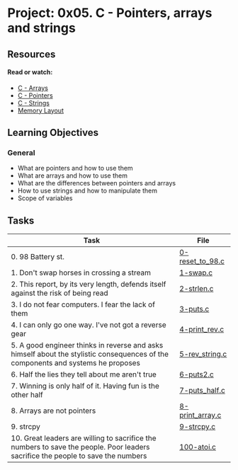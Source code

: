 # Project: 0x05. C - Pointers, arrays and strings

## Resources

#### Read or watch:

* [C - Arrays](https://intranet.alxswe.com/rltoken/PVi2XMuApOK3jfhsoqsyXw)
* [C - Pointers](https://intranet.alxswe.com/rltoken/oyHybzYBeFiLUMALpb_usA)
* [C - Strings](https://intranet.alxswe.com/rltoken/sUeh9qDyW9pePOfJIpx_Bw)
* [Memory Layout](https://intranet.alxswe.com/rltoken/0k6CD2ZMzSFOMUxMOBiAlQ)
## Learning Objectives

### General

* What are pointers and how to use them
* What are arrays and how to use them
* What are the differences between pointers and arrays
* How to use strings and how to manipulate them
* Scope of variables
## Tasks

| Task | File |
| ---- | ---- |
| 0. 98 Battery st. | [0-reset_to_98.c](./0-reset_to_98.c) |
| 1. Don't swap horses in crossing a stream | [1-swap.c](./1-swap.c) |
| 2. This report, by its very length, defends itself against the risk of being read | [2-strlen.c](./2-strlen.c) |
| 3. I do not fear computers. I fear the lack of them | [3-puts.c](./3-puts.c) |
| 4. I can only go one way. I've not got a reverse gear | [4-print_rev.c](./4-print_rev.c) |
| 5. A good engineer thinks in reverse and asks himself about the stylistic consequences of the components and systems he proposes | [5-rev_string.c](./5-rev_string.c) |
| 6. Half the lies they tell about me aren't true | [6-puts2.c](./6-puts2.c) |
| 7. Winning is only half of it. Having fun is the other half | [7-puts_half.c](./7-puts_half.c) |
| 8. Arrays are not pointers | [8-print_array.c](./8-print_array.c) |
| 9. strcpy | [9-strcpy.c](./9-strcpy.c) |
| 10. Great leaders are willing to sacrifice the numbers to save the people. Poor leaders sacrifice the people to save the numbers | [100-atoi.c](./100-atoi.c) |
